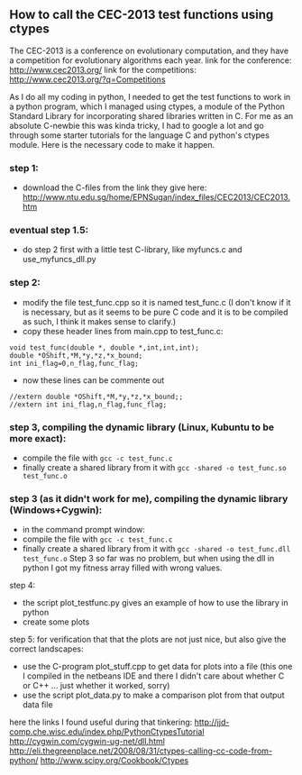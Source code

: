 How to call the CEC-2013 test functions using ctypes
----------------------------------------------------

The CEC-2013 is a conference on evolutionary computation, and they have a competition
for evolutionary algorithms each year.
link for the conference: http://www.cec2013.org/
link for the competitions: http://www.cec2013.org/?q=Competitions

As I do all my coding in python, I needed to get the test functions to work in a python program,
which I managed using ctypes, a module of the Python Standard Library for incorporating
shared libraries written in C. For me as an absolute C-newbie this was kinda tricky, I had to
google a lot and go through some starter tutorials for the language C and python's ctypes module.
Here is the necessary code to make it happen.

### step 1:
- download the C-files from the link they give here: http://www.ntu.edu.sg/home/EPNSugan/index_files/CEC2013/CEC2013.htm

### eventual step 1.5:
- do step 2 first with a little test C-library, like myfuncs.c and use_myfuncs_dll.py

### step 2:
- modify the file test_func.cpp so it is named test_func.c (I don't know if it is necessary, but as it seems to be pure C code
and it is to be compiled as such, I think it makes sense to clarify.)
- copy these header lines from main.cpp to test_func.c:

~~~
void test_func(double *, double *,int,int,int);
double *OShift,*M,*y,*z,*x_bound;
int ini_flag=0,n_flag,func_flag;
~~~

- now these lines can be commente out

~~~
//extern double *OShift,*M,*y,*z,*x_bound;;
//extern int ini_flag,n_flag,func_flag;
~~~


### step 3, compiling the dynamic library (Linux, Kubuntu to be more exact):
- compile the file with `gcc -c test_func.c`
- finally create a shared library from it with `gcc -shared -o test_func.so test_func.o`

### step 3 (as it didn't work for me), compiling the dynamic library (Windows+Cygwin):
- in the command prompt window:
- compile the file with `gcc -c test_func.c`
- finally create a shared library from it with `gcc -shared -o test_func.dll test_func.o`
Step 3 so far was no problem, but when using the dll in python I got my fitness array filled with wrong values.


step 4:
- the script plot_testfunc.py gives an example of how to use the library in python
- create some plots

step 5:
for verification that that the plots are not just nice, but also give the correct landscapes:
- use the C-program plot_stuff.cpp to get data for plots into a file (this one I compiled in the netbeans IDE and there
I didn't care about whether C or C++ ... just whether it worked, sorry)
- use the script plot_data.py to make a comparison plot from that output data file



here the links I found useful during that tinkering:
http://jjd-comp.che.wisc.edu/index.php/PythonCtypesTutorial
http://cygwin.com/cygwin-ug-net/dll.html
http://eli.thegreenplace.net/2008/08/31/ctypes-calling-cc-code-from-python/
http://www.scipy.org/Cookbook/Ctypes

